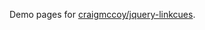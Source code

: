 Demo pages for [craigmccoy/jquery-linkcues](https://github.com/craigmccoy/jquery-linkcues "craigmccoy/jquery-linkcues").
